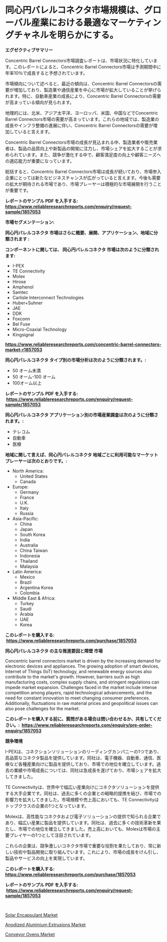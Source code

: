 <p><h1>同心円バレルコネクタ市場規模は、グローバル産業における最適なマーケティングチャネルを明らかにする。</h1></p><p><strong>エグゼクティブサマリー</strong></p>
<p><p>Concentric Barrel Connectors市場調査レポートは、市場状況に特化しています。このレポートによると、Concentric Barrel Connectors市場は予測期間中に年率10％で成長すると予想されています。</p><p>市場傾向について述べると、最近の傾向は、Concentric Barrel Connectorsの需要が増加しており、製造業や通信産業を中心に市場が拡大していることが挙げられます。特に、自動車産業の成長により、Concentric Barrel Connectorsの需要が高まっている傾向が見られます。</p><p>地理的には、北米、アジア太平洋、ヨーロッパ、米国、中国などでConcentric Barrel Connectors市場の需要が高まっています。これらの地域では、製造業の成長やインフラ整備の進展に伴い、Concentric Barrel Connectorsの需要が増加していると言えます。</p><p>Concentric Barrel Connectors市場の成長が見込まれる中、製造業者や販売業者は、製品の品質向上や新製品の開発に注力し、市場シェアを拡大することが求められています。また、競争が激化する中で、顧客満足度の向上や顧客ニーズへの適応能力が重要になっています。</p><p>総括すると、Concentric Barrel Connectors市場は成長が続いており、市場参入企業にとっては新たなビジネスチャンスが広がっていると言えます。今後も需要の拡大が期待される市場であり、市場プレーヤーは積極的な市場展開を行うことが重要です。</p></p>
<p><strong>レポートのサンプル PDF を入手する: <a href="https://www.reliableresearchreports.com/enquiry/request-sample/1857053">https://www.reliableresearchreports.com/enquiry/request-sample/1857053</a></strong></p>
<p><strong>市場セグメンテーション:</strong></p>
<p><strong> 同心円バレルコネクタ 市場はさらに概要、展開、アプリケーション、地域に分類されます :</strong></p>
<p><strong>コンポーネントに関しては、 同心円バレルコネクタ 市場は次のように分類されます: &nbsp;</strong></p>
<p><ul><li>I-PEX</li><li>TE Connectivity</li><li>Molex</li><li>Hirose</li><li>Amphenol</li><li>Samtec</li><li>Carlisle Interconnect Technologies</li><li>Huber+Suhner</li><li>JAE</li><li>DDK</li><li>Foxconn</li><li>Bel Fuse</li><li>Micro-Coaxial Technology</li><li>Kingsignal</li></ul></p>
<p><strong><a href="https://www.reliableresearchreports.com/concentric-barrel-connectors-market-r1857053">https://www.reliableresearchreports.com/concentric-barrel-connectors-market-r1857053</a></strong></p>
<p><strong> 同心円バレルコネクタ タイプ別の市場分析は次のように分類されます。:</strong></p>
<p><ul><li>50 オーム未満</li><li>50 オーム-100 オーム</li><li>100オーム以上</li></ul></p>
<p><strong>レポートのサンプル PDF を入手する: &nbsp;<a href="https://www.reliableresearchreports.com/enquiry/request-sample/1857053">https://www.reliableresearchreports.com/enquiry/request-sample/1857053</a></strong></p>
<p><strong> 同心円バレルコネクタ アプリケーション別の市場産業調査は次のように分類されます。:</strong></p>
<p><ul><li>テレコム</li><li>自動車</li><li>医療</li></ul></p>
<p><strong>地域に関して言えば、同心円バレルコネクタ 地域ごとに利用可能なマーケットプレーヤーは次のとおりです。:</strong></p>
<p><ul>
    <li>
        North America:
        <ul>
            <li>United States</li>
            <li>Canada</li>
        </ul>
    </li>
    <li>
        Europe:
        <ul>
            <li>Germany</li>
            <li>France</li>
            <li>U.K.</li>
            <li>Italy</li>
            <li>Russia</li>
        </ul>
    </li>
    <li>
        Asia-Pacific:
        <ul>
            <li>China</li>
            <li>Japan</li>
            <li>South Korea</li>
            <li>India</li>
            <li>Australia</li>
            <li>China Taiwan</li>
            <li>Indonesia</li>
            <li>Thailand</li>
            <li>Malaysia</li>
        </ul>
    </li>
    <li>
        Latin America:
        <ul>
            <li>Mexico</li>
            <li>Brazil</li>
            <li>Argentina Korea</li>
            <li>Colombia</li>
        </ul>
    </li>
    <li>
        Middle East & Africa:
        <ul>
            <li>Turkey</li>
            <li>Saudi</li>
            <li>Arabia</li>
            <li>UAE</li>
            <li>Korea</li>
        </ul>
    </li>
    </ul></p>
<p><strong>このレポートを購入する: &nbsp;<a href="https://www.reliableresearchreports.com/purchase/1857053">https://www.reliableresearchreports.com/purchase/1857053</a></strong></p>
<p><strong>同心円バレルコネクタ の主な推進要因と障壁 市場</strong></p>
<p><p>Concentric barrel connectors market is driven by the increasing demand for electronic devices and appliances. The growing adoption of smart devices, Internet of Things (IoT) technology, and renewable energy sources also contribute to the market's growth. However, barriers such as high manufacturing costs, complex supply chains, and stringent regulations can impede market expansion. Challenges faced in the market include intense competition among players, rapid technological advancements, and the need for constant innovation to meet changing consumer preferences. Additionally, fluctuations in raw material prices and geopolitical issues can also pose challenges for the market.</p></p>
<p><strong>このレポートを購入する前に、質問がある場合は問い合わせるか、共有してください。:&nbsp; <a href="https://www.reliableresearchreports.com/enquiry/pre-order-enquiry/1857053">https://www.reliableresearchreports.com/enquiry/pre-order-enquiry/1857053</a></strong></p>
<p><strong>競争環境</strong></p>
<p><p>I-PEXは、コネクションソリューションのリーディングカンパニーの1つであり、高品質なコネクタ製品を提供しています。同社は、電子機器、自動車、通信、医療など各種産業向けに製品を提供しており、市場での地位を確立しています。過去の業績や市場成長については、同社は急成長を遂げており、市場シェアを拡大してきました。</p><p>TE Connectivityは、世界中で幅広い産業向けにコネクタソリューションを提供する大手企業です。同社は、過去に多くの企業との戦略的提携を結び、市場での影響力を拡大してきました。市場規模や売上高においても、TE Connectivityはトップクラスの企業の1つとなっています。</p><p>Molexは、高性能なコネクタおよび電子ソリューションの提供で知られる企業であり、幅広い産業に製品を提供しています。同社は、過去に多くの技術革新を果たし、市場での地位を確立してきました。売上高においても、Molexは市場の主要プレイヤーの1つとして注目されています。</p><p>これらの企業は、競争激しいコネクタ市場で重要な役割を果たしており、常に新しい技術や製品開発に取り組んでいます。これにより、市場の成長をけん引し、製品やサービスの向上を実現しています。</p></p>
<p><strong>このレポートを購入する: &nbsp; <a href="https://www.reliableresearchreports.com/purchase/1857053">https://www.reliableresearchreports.com/purchase/1857053</a></strong></p>
<p><strong>レポートのサンプル PDF を入手する: &nbsp;<a href="https://www.reliableresearchreports.com/enquiry/request-sample/1857053">https://www.reliableresearchreports.com/enquiry/request-sample/1857053</a></strong><strong></strong></p>
<p>&nbsp;</p>
<p><p><a href="https://issuu.com/reportprime-2/docs/solar-encapsulant-market-size-2030.pptx">Solar Encapsulant Market</a></p><p><a href="https://issuu.com/reportprime-2/docs/anodized-aluminium-extrusions-market-size-2030.ppt">Anodized Aluminium Extrusions Market</a></p><p><a href="https://view.publitas.com/reportprime-1/conveyor-ovens-market-furnishes-information-on-market-share-market-trends-and-market-growth/">Conveyor Ovens Market</a></p></p>